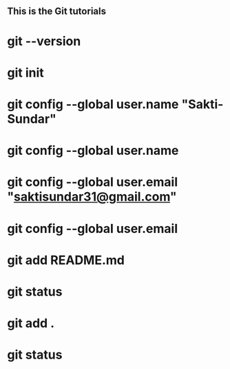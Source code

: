 ## This is the Git tutorials
# git --version
# git init
# git config --global user.name "Sakti-Sundar"
# git config --global user.name
# git config --global user.email "saktisundar31@gmail.com"
# git config --global user.email 
# git add README.md
# git status
# git add .
# git status